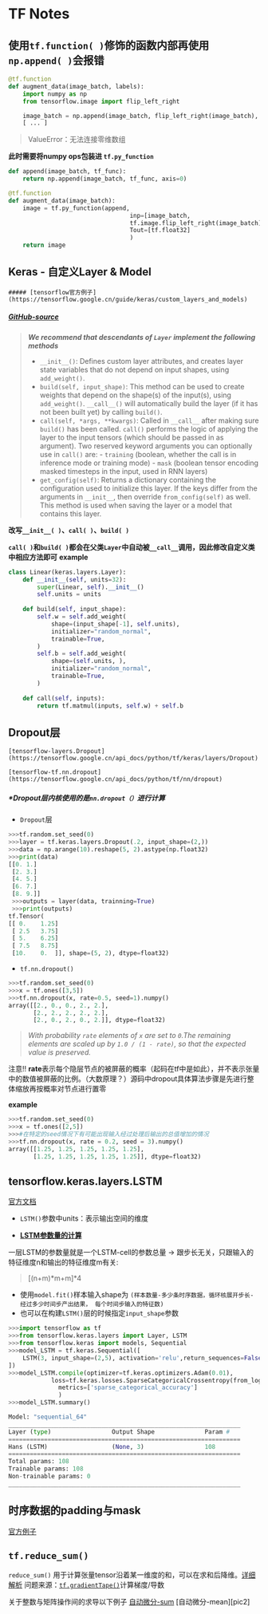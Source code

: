 # TF Notes
## 使用`tf.function( )`修饰的函数内部再使用`np.append( )`会报错
```python
@tf.function
def augment_data(image_batch, labels):
    import numpy as np
    from tensorflow.image import flip_left_right

    image_batch = np.append(image_batch, flip_left_right(image_batch), axis=0)
    [ ... ]
```
> ValueError：无法连接零维数组

**此时需要将numpy ops包装进 `tf.py_function`**
```python
def append(image_batch, tf_func):
    return np.append(image_batch, tf_func, axis=0)

@tf.function
def augment_data(image_batch):
    image = tf.py_function(append, 
                                  inp=[image_batch,
                                  tf.image.flip_left_right(image_batch)], 
                                  Tout=[tf.float32]
                                  )
    return image
```

##  Keras - 自定义Layer & Model
    ##### [tensorflow官方例子](https://tensorflow.google.cn/guide/keras/custom_layers_and_models)
   #####    [GitHub-source](https://github.com/tensorflow/tensorflow/blob/v2.3.1/tensorflow/python/keras/engine/base_layer.py#L104-L3035)
>***We recommend that descendants of `Layer` implement the following methods***
>* `__init__()`: Defines custom layer attributes, and creates layer state  variables that do not depend on input shapes, using `add_weight()`.
>* `build(self, input_shape)`: This method can be used to create weights that  depend on the shape(s) of the input(s), using `add_weight()`. `__call__()`  will automatically build the layer (if it has not been built yet) by  calling `build()`.
>* `call(self, *args, **kwargs)`: Called in `__call__` after making sure  `build()` has been called. `call()` performs the logic of applying the  layer to the input tensors (which should be passed in as argument).  Two reserved keyword arguments you can optionally use in `call()` are:    - `training` (boolean, whether the call is in      inference mode or training mode)    - `mask` (boolean tensor encoding masked timesteps in the input, used      in RNN layers)
>* `get_config(self)`: Returns a dictionary containing the configuration used  to initialize this layer. If the keys differ from the arguments  in `__init__`, then override `from_config(self)` as well.  This method is used when saving  the layer or a model that contains this layer.

**改写`__init__( )`、`call( )`、`build( )`**

**`call( )`和`build( )`都会在父类`Layer`中自动被`__call__`调用，因此修改自定义类中相应方法即可**
**example**

```python
class Linear(keras.layers.Layer):
    def __init__(self, units=32):
        super(Linear, self).__init__()
        self.units = units
    
    def build(self, input_shape):
        self.w = self.add_weight(
            shape=(input_shape[-1], self.units),
            initializer="random_normal",
            trainable=True,
        )
        self.b = self.add_weight(
            shape=(self.units, ),
            initializer="random_normal",
            trainable=True,
        )
    
    def call(self, inputs):
        return tf.matmul(inputs, self.w) + self.b
```

##  Dropout层
    [tensorflow-layers.Dropout](https://tensorflow.google.cn/api_docs/python/tf/keras/layers/Dropout)
    
    [tensorflow-tf.nn.dropout](https://tensorflow.google.cn/api_docs/python/tf/nn/dropout)

  ##### \*Dropout层内核使用的是`nn.dropout（）`进行计算
+ `Dropout`层
```python
>>>tf.random.set_seed(0)
>>>layer = tf.keras.layers.Dropout(.2, input_shape=(2,))
>>>data = np.arange(10).reshape(5, 2).astype(np.float32)
>>>print(data)
[[0. 1.]
 [2. 3.]
 [4. 5.]
 [6. 7.]
 [8. 9.]]
 >>>outputs = layer(data, trainning=True)
 >>>print(outputs)
tf.Tensor(
[[ 0.    1.25]
 [ 2.5   3.75]
 [ 5.    6.25]
 [ 7.5   8.75]
 [10.    0.  ]], shape=(5, 2), dtype=float32)
```
+ `tf.nn.dropout()`
```python
>>>tf.random.set_seed(0)
>>>x = tf.ones([3,5])
>>>tf.nn.dropout(x, rate=0.5, seed=1).numpy()
array([[2., 0., 0., 2., 2.],
       [2., 2., 2., 2., 2.],
       [2., 0., 2., 0., 2.]], dtype=float32)
```
> *With probability `rate` elements of `x` are set to `0`.The remaining elements are scaled up by `1.0 / (1 - rate)`, so that the expected value is preserved.*

注意!! **rate**表示每个隐层节点的被屏蔽的概率（起码在tf中是如此），并不表示张量中的数值被屏蔽的比例。（大数原理？）源码中dropout具体算法步骤是先进行整体缩放再按概率对节点进行置零

   **example**
```python
>>>tf.random.set_seed(0)
>>>x = tf.ones([2,5])
>>>#在特定的seed情况下有可能出现输入经过处理后输出的总值增加的情况
>>>tf.nn.dropout(x, rate = 0.2, seed = 3).numpy()
array([[1.25, 1.25, 1.25, 1.25, 1.25],
       [1.25, 1.25, 1.25, 1.25, 1.25]], dtype=float32)
```

## tensorflow.keras.layers.LSTM
[官方文档](https://www.tensorflow.org/api_docs/python/tf/keras/layers/LSTM)

+ `LSTM()`参数中units：表示输出空间的维度

+ **[LSTM参数量的计算](https://blog.csdn.net/manmanxiaowugun/article/details/82966879)**

一层LSTM的参数量就是一个LSTM-cell的参数总量 -> 跟步长无关，只跟输入的特征维度n和输出的特征维度m有关:	
> [(n+m)\*m+m]\*4

+ 使用`model.fit()`样本输入shape为
`(样本数量-多少条时序数据，循环核展开步长-经过多少时间步产出结果， 每个时间步输入的特征数)`
+ 也可以在构建`LSTM()`层的时候指定`input_shape`参数

```python
>>>import tensorflow as tf
>>>from tensorflow.keras.layers import Layer, LSTM
>>>from tensorflow.keras import models, Sequential
>>>model_LSTM = tf.keras.Sequential([
	LSTM(3, input_shape=(2,5), activation='relu',return_sequences=False, name="Hans"),
])
>>>model_LSTM.compile(optimizer=tf.keras.optimizers.Adam(0.01),
			loss=tf.keras.losses.SparseCategoricalCrossentropy(from_logits=False),
              metrics=['sparse_categorical_accuracy']
              )
>>>model_LSTM.summary()

Model: "sequential_64"
_________________________________________________________________
Layer (type)                 Output Shape              Param #   
=================================================================
Hans (LSTM)                  (None, 3)                 108       
=================================================================
Total params: 108
Trainable params: 108
Non-trainable params: 0
_________________________________________________________________

```

## 时序数据的padding与mask

[官方例子](https://www.tensorflow.org/guide/keras/masking_and_padding)

## `tf.reduce_sum()`
`reduce_sum()` 用于计算张量tensor沿着某一维度的和，可以在求和后降维。[详细解析](https://www.jianshu.com/p/30b40b504bae)
问题来源：[`tf.gradientTape()`](https://www.tensorflow.org/guide/autodiff)计算梯度/导数

关于整数与矩阵操作间的求导以下例子
[自动微分-sum][pic1] [自动微分-mean][pic2]







[pic1]:
[pic2]: